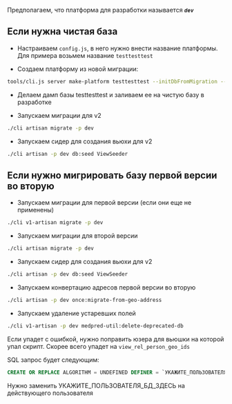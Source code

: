 Предполагаем, что платформа для разработки называется ***`dev`***

## Если нужна чистая база
- Настраиваем `config.js`, в него нужно внести название платформы. Для примера возьмем название `testtesttest`

- Создаем платформу из новой миграции:
```sh
tools/cli.js server make-platform testtesttest --initDbFromMigration --useDefaultValues
```

- Делаем дамп базы testtesttest и заливаем ее на чистую базу в разработке

- Запускаем миграции для v2
```sh
./cli artisan migrate -p dev
```

- Запускаем сидер для создания вьюхи для v2
```sh
./cli artisan -p dev db:seed ViewSeeder
```

## Если нужно мигрировать базу первой версии во вторую
- Запускаем миграции для первой версии (если они еще не применены)
```sh
./cli v1-artisan migrate -p dev
```

- Запускаем миграции для второй версии
```sh
./cli artisan migrate -p dev
```

- Запускаем сидер для создания вьюхи для v2
```sh
./cli artisan -p dev db:seed ViewSeeder
```

- Запускаем конвертацию адресов первой версии во вторую
```sh
./cli artisan -p dev once:migrate-from-geo-address
```

- Запускаем удаление устаревших полей
```sh
./cli v1-artisan -p dev medpred-util:delete-deprecated-db
```

Если упадет с ошибкой, нужно поправить юзера для вьюшки на которой упал скрипт.
Скорее всего упадет на `view_rel_person_geo_ids`

SQL запрос будет следующим:

```sql
CREATE OR REPLACE ALGORITHM = UNDEFINED DEFINER = `УКАЖИТЕ_ПОЛЬЗОВАТЕЛЯ_БД_ЗДЕСЬ`@`localhost` SQL SECURITY DEFINER VIEW `medpred`.`view_rel_person_geo_ids` AS select `rel_person_object`.`person_id` AS `person_id`,`rel_person_object`.`object_id` AS `object_id`,`objects`.`address_id` AS `geo_address_id`,`geo_address`.`country_id` AS `country_id`,`geo_address`.`federal_id` AS `federal_id`,`geo_address`.`region_id` AS `region_id`,`geo_address`.`area_id` AS `area_id`,`geo_address`.`parent_city_id` AS `parent_city_id`,`geo_address`.`city_id` AS `city_id`,`geo_address`.`city_area_id` AS `city_area_id`,`geo_address`.`district_id` AS `district_id`,`geo_address`.`street_id` AS `street_id` from ((`rel_person_object` left join `objects` on((`objects`.`id` = `rel_person_object`.`object_id`))) left join `geo_address` on((`geo_address`.`id` = `objects`.`address_id`)));
```
Нужно заменить УКАЖИТЕ_ПОЛЬЗОВАТЕЛЯ_БД_ЗДЕСЬ на действующего пользователя
